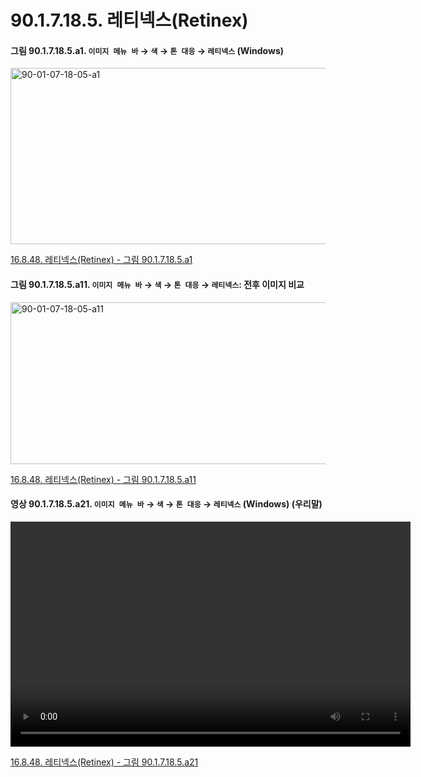 # 90.1.7.18.5. 레티넥스(Retinex)

<a id="90-01-07-18-05-a1"></a>

#### 그림 90.1.7.18.5.a1. `이미지 메뉴 바` → `색` → `톤 대응` → `레티넥스` (Windows)
<img width="507" height="282" alt="90-01-07-18-05-a1" src="https://github.com/user-attachments/assets/b3cb0c0d-08b4-4543-805c-ec95622f6bbe" />

[16.8.48. 레티넥스(Retinex) - 그림 90.1.7.18.5.a1](./16-08-48-00-retinex.md#90-01-07-18-05-a1)

<a id="90-01-07-18-05-a11"></a>

#### 그림 90.1.7.18.5.a11. `이미지 메뉴 바` → `색` → `톤 대응` → `레티넥스`: 전후 이미지 비교
<img width="600" height="259" alt="90-01-07-18-05-a11" src="https://github.com/user-attachments/assets/3f6c8e72-6fc0-4e82-86a5-f5e06491896e" />

[16.8.48. 레티넥스(Retinex) - 그림 90.1.7.18.5.a11](./16-08-48-00-retinex.md#90-01-07-18-05-a11)

<a id="90-01-07-18-05-a21"></a>

#### 영상 90.1.7.18.5.a21. `이미지 메뉴 바` → `색` → `톤 대응` → `레티넥스` (Windows) (우리말)
<video controls="controls" width="640" height="360" src="https://github.com/user-attachments/assets/70c661d3-6903-4221-98b8-0566b4f69b8e"></video>

[16.8.48. 레티넥스(Retinex) - 그림 90.1.7.18.5.a21](./16-08-48-00-retinex.md#90-01-07-18-05-a21)